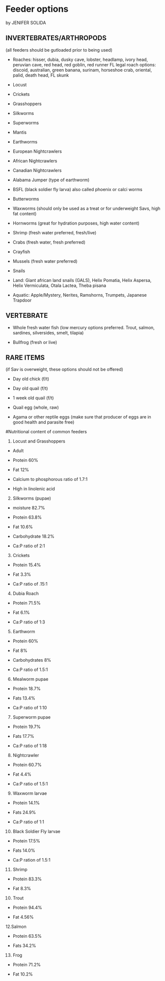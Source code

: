 # Feeder options 

by JENIFER SOLIDA

## INVERTEBRATES/ARTHROPODS 

(all feeders should be gutloaded prior to being used)

* Roaches: hisser, dubia, dusky cave, lobster, headlamp, ivory head, peruvian cave, red head, red goblin, red runner
FL legal roach options: discoid, australian, green banana, surinam, horseshoe crab, oriental, palid, death head, FL skunk

* Locust

* Crickets

* Grasshoppers 

* Silkworms

* Superworms

* Mantis

* Earthworms

* European Nightcrawlers

* African Nightcrawlers

* Canadian Nightcrawlers

* Alabama Jumper (type of earthworm)

* BSFL (black soldier fly larva) also called phoenix or calci worms

* Butterworms

* Waxworms (should only be used as a treat or for underweight Savs, high fat content)

* Hornworms (great for hydration purposes, high water content)

* Shrimp (fresh water preferred, fresh/live)

* Crabs (fresh water, fresh preferred)

* Crayfish

* Mussels (fresh water preferred)

* Snails 

* Land: Giant african land snails (GALS), Helix Pomatia, Helix Aspersa, Helix Vermiculata, Otala Lactea, Theba pisana

* Aquatic: Apple/Mystery, Nerites, Ramshorns, Trumpets, Japanese Trapdoor

## VERTEBRATE 

* Whole fresh water fish (low mercury options preferred. Trout, salmon, sardines, silversides, smelt, tilapia) 

* Bullfrog (fresh or live)

## RARE ITEMS 

(if Sav is overweight, these options should not be offered)

* Day old chick (f/t)

* Day old quail (f/t)

* 1 week old quail (f/t)

* Quail egg (whole, raw)

* Agama or other reptile eggs (make sure that producer of eggs are in good health and parasite free)


#Nutritional content of common feeders

1. Locust and Grasshoppers  


* Adult

* Protein 60%

* Fat 12%

* Calcium to phosphorous ratio of 1.7:1

* High in linolenic acid


2. Silkworms (pupae)  

* moisture 82.7%

* Protein 63.8%

* Fat 10.6%

* Carbohydrate 18.2%

* Ca:P ratio of 2:1

3. Crickets

* Protein 15.4% 

* Fat 3.3% 

* Ca:P ratio of .15:1

4. Dubia Roach

* Protein 71.5%

* Fat 6.1%

* Ca:P ratio of 1:3

5. Earthworm

* Protein 60%

* Fat 8%

* Carbohydrates 8%

* Ca:P ratio of 1.5:1

6. Mealworm pupae

* Protein 18.7%

* Fats 13.4%

* Ca:P ratio of 1:10

7. Superworm pupae

* Protein 19.7%

* Fats 17.7%

* Ca:P ratio of 1:18

8. Nightcrawler

* Protein 60.7%

* Fat 4.4%

* Ca:P ratio of 1.5:1

9. Waxworm larvae 
  
* Protein 14.1%

* Fats 24.9%

* Ca:P ratio of 1:1

10. Black Soldier Fly larvae
  
* Protein 17.5%

* Fats 14.0%

* Ca:P ration of 1.5:1

11. Shrimp
  
* Protein 83.3%

* Fat 8.3%

10. Trout
  
* Protein 94.4%

* Fat 4.56%

12.Salmon
  
* Protein 63.5%

* Fats 34.2%

13. Frog
  
* Protein 71.2%

* Fat 10.2%
